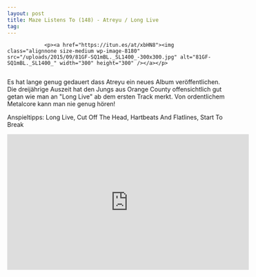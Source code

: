 ```yaml
---
layout: post
title: Maze Listens To (148) - Atreyu / Long Live
tag: 
---
```



                <p><a href="https://itun.es/at/xbHN8"><img class="alignnone size-medium wp-image-8180" src="/uploads/2015/09/81GF-SQ1mBL._SL1400_-300x300.jpg" alt="81GF-SQ1mBL._SL1400_" width="300" height="300" /></a></p>
<img src="/uploads/2010/02/maze_listens_to_5stars.png" alt="" />
<p>Es hat lange genug gedauert dass Atreyu ein neues Album veröffentlichen. Die dreijährige Auszeit hat den Jungs aus Orange County offensichtlich gut getan wie man an &quot;Long Live&quot; ab dem ersten Track merkt. Von ordentlichem Metalcore kann man nie genug hören!</p>
<p>Anspieltipps: Long Live, Cut Off The Head, Hartbeats And Flatlines, Start To Break</p>
<iframe width="560" height="315" src="https://www.youtube.com/embed/3xw1vt1IS2c" frameborder="0" allowfullscreen></iframe>
            
